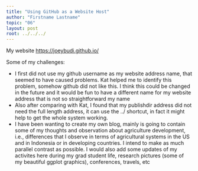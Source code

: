 ```yaml
---
title: "Using GitHub as a Website Host"
author: "Firstname Lastname"
topic: "06"
layout: post
root: ../../../
---
```

My website https://joeybudi.github.io/

Some of my challenges:
- I first did not use my github username as my website address name, that seemed to have caused problems. Kat helped me to identify this problem, somehow github did not like this. I think this could be changed in the future and it would be fun to have a different name for my website address that is not so straightforward my name 
- Also after comparing with Kat, I found that my publishdir address did not need the full length address, it can use the ../ shortcut, in fact it might help to get the whole system working.
- I have been wanting to create my own blog, mainly is going to contain some of my thoughts and observation about agriculture development, i.e., differences that I observe in terms of agricultural systems in the US and in Indonesia or in developing countries. I intend to make as much parallel contrast as possible. 
I would also add some updates of my activites here during my grad student life, research pictures (some of my beautiful ggplot graphics), conferences, travels, etc
